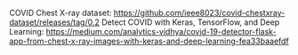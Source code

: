 COVID Chest X-ray dataset: https://github.com/ieee8023/covid-chestxray-dataset/releases/tag/0.2
Detect COVID with Keras, TensorFlow, and Deep Learning: https://medium.com/analytics-vidhya/covid-19-detector-flask-app-from-chest-x-ray-images-with-keras-and-deep-learning-fea33baaefdf
